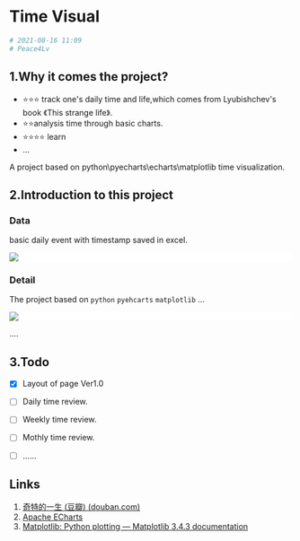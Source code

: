 # Time Visual

```python
# 2021-08-16 11:09
# Peace4Lv
```



## 1.Why it comes the project?

- ⭐⭐⭐ track one's daily time and life,which comes from Lyubishchev's book 《This strange life》.
- ⭐⭐analysis time through basic charts.
- ⭐⭐⭐⭐ learn 
- ...

A project based on python\pyecharts\echarts\matplotlib time visualization.

## 2.Introduction to this project

### Data

basic daily event with timestamp saved in excel.

<div style="text-algin:center;background-color:white;">
    <img src="https://gitee.com/RiskyJR/pic-bed/raw/master/20210816104028.png">
</div>



### Detail

The project  based on `python`  `pyehcarts` `matplotlib` ...

<div style="text-algin:center;background-color:white;">
    <img src="https://gitee.com/RiskyJR/pic-bed/raw/master/datavisual-11.png">
</div>

....

## 3.Todo

- [x] Layout of page Ver1.0
- [ ] Daily time review.
- [ ] Weekly  time review.
- [ ] Mothly time review.
- [ ] ......



## Links

1. [奇特的一生 (豆瓣) (douban.com)](https://book.douban.com/subject/1115353/)
2. [Apache ECharts](https://echarts.apache.org/zh/index.html)
3. [Matplotlib: Python plotting — Matplotlib 3.4.3 documentation](https://matplotlib.org/)

